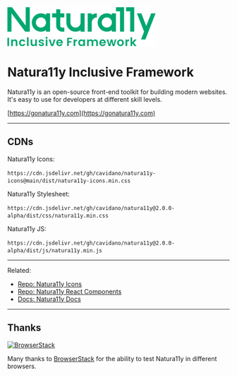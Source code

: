 <img src="./naturally-logo.svg" alt="Logo for Natura11y Inclusive Framework" />

# Natura11y Inclusive Framework

Natura11y is an open-source front-end toolkit for building modern websites. It's easy to use for developers at different skill levels.

[https://gonatura11y.com](https://gonatura11y.com)

---

## CDNs

Natura11y Icons:

`https://cdn.jsdelivr.net/gh/cavidano/natura11y-icons@main/dist/natura11y-icons.min.css`

Natura11y Stylesheet:

`https://cdn.jsdelivr.net/gh/cavidano/natura11y@2.0.0-alpha/dist/css/natura11y.min.css`

Natura11y JS:

`https://cdn.jsdelivr.net/gh/cavidano/natura11y@2.0.0-alpha/dist/js/natura11y.min.js`

---

Related:

- [Repo: Natura11y Icons](https://github.com/cavidano/natura11y-icons)
- [Repo: Natura11y React Components](https://github.com/cavidano/natura11y-react)
- [Docs: Natura11y Docs](https://gonatura11y.com)
---

## Thanks

<a href="https://www.browserstack.com/">
  <img src="https://live.browserstack.com/images/opensource/browserstack-logo.svg" alt="BrowserStack" width="192" height="42">
</a>

Many thanks to [BrowserStack](https://www.browserstack.com/) for the ability to test Natura11y in different browsers.
